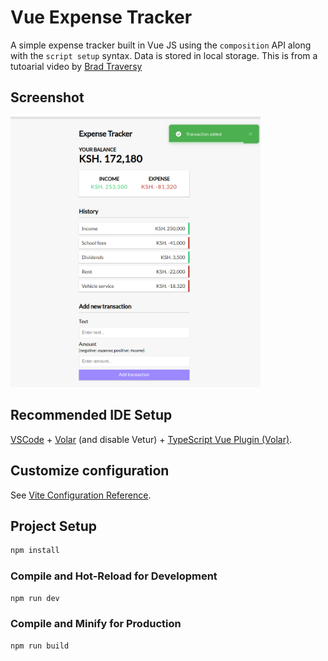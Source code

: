 # Vue Expense Tracker

A simple expense tracker built in Vue JS using the `composition` API along with the `script setup` syntax. Data is stored in local storage. This is from a tutoarial video by [Brad Traversy](https://youtu.be/hNPwdOZ3qFU)

## Screenshot

<img src="public/screenshot.png" width="400" />

## Recommended IDE Setup

[VSCode](https://code.visualstudio.com/) + [Volar](https://marketplace.visualstudio.com/items?itemName=Vue.volar) (and disable Vetur) + [TypeScript Vue Plugin (Volar)](https://marketplace.visualstudio.com/items?itemName=Vue.vscode-typescript-vue-plugin).

## Customize configuration

See [Vite Configuration Reference](https://vitejs.dev/config/).

## Project Setup

```sh
npm install
```

### Compile and Hot-Reload for Development

```sh
npm run dev
```

### Compile and Minify for Production

```sh
npm run build
```
